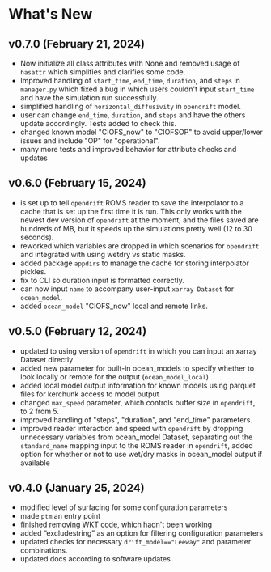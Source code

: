 # What's New

## v0.7.0 (February 21, 2024)

* Now initialize all class attributes with None and removed usage of `hasattr` which simplifies and clarifies some code.
* Improved handling of `start_time`, `end_time`, `duration`, and `steps` in `manager.py` which fixed a bug in which users couldn't input `start_time` and have the simulation run successfully.
* simplified handling of `horizontal_diffusivity` in `opendrift` model.
* user can change `end_time`, `duration`, and `steps` and have the others update accordingly. Tests added to check this.
* changed known model "CIOFS_now" to "CIOFSOP" to avoid upper/lower issues and include "OP" for "operational".
* many more tests and improved behavior for attribute checks and updates


## v0.6.0 (February 15, 2024)

* is set up to tell `opendrift` ROMS reader to save the interpolator to a cache that is set up the first time it is run. This only works with the newest dev version of `opendrift` at the moment, and the files saved are hundreds of MB, but it speeds up the simulations pretty well (12 to 30 seconds).
* reworked which variables are dropped in which scenarios for `opendrift` and integrated with using wetdry vs static masks.
* added package `appdirs` to manage the cache for storing interpolator pickles.
* fix to CLI so duration input is formatted correctly.
* can now input `name` to accompany user-input `xarray Dataset` for `ocean_model`.
* added `ocean_model` "CIOFS_now" local and remote links.


## v0.5.0 (February 12, 2024)

* updated to using version of `opendrift` in which you can input an xarray Dataset directly
* added new parameter for built-in ocean_models to specify whether to look locally or remote for the output (`ocean_model_local`)
* added local model output information for known models using parquet files for kerchunk access to model output
* changed `max_speed` parameter, which controls buffer size in `opendrift`, to 2 from 5.
* improved handling of "steps", "duration", and "end_time" parameters.
* improved reader interaction and speed with `opendrift` by dropping unnecessary variables from ocean_model Dataset, separating out the `standard_name` mapping input to the ROMS reader in `opendrift`, added option for whether or not to use wet/dry masks in ocean_model output if available


## v0.4.0 (January 25, 2024)

* modified level of surfacing for some configuration parameters
* made `ptm` an entry point
* finished removing WKT code, which hadn't been working
* added “excludestring” as an option for filtering configuration parameters
* updated checks for necessary `drift_model=="Leeway"` and parameter combinations.
* updated docs according to software updates
